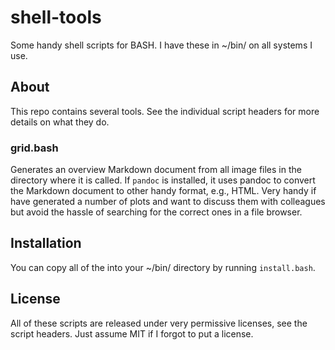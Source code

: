 # shell-tools
Some handy shell scripts for BASH. I have these in ~/bin/ on all systems I use.

## About

This repo contains several tools. See the individual script headers for more details on what they do.

### grid.bash

Generates an overview Markdown document from all image files in the directory where it is called. If `pandoc` is installed, it uses pandoc to convert the Markdown document to other handy format, e.g., HTML. Very handy if have generated a number of plots and want to discuss them with colleagues but avoid the hassle of searching for the correct ones in a file browser.

## Installation
You can copy all of the into your ~/bin/ directory by running `install.bash`.

## License
All of these scripts are released under very permissive licenses, see the script headers. Just assume MIT if I forgot to put a license.
